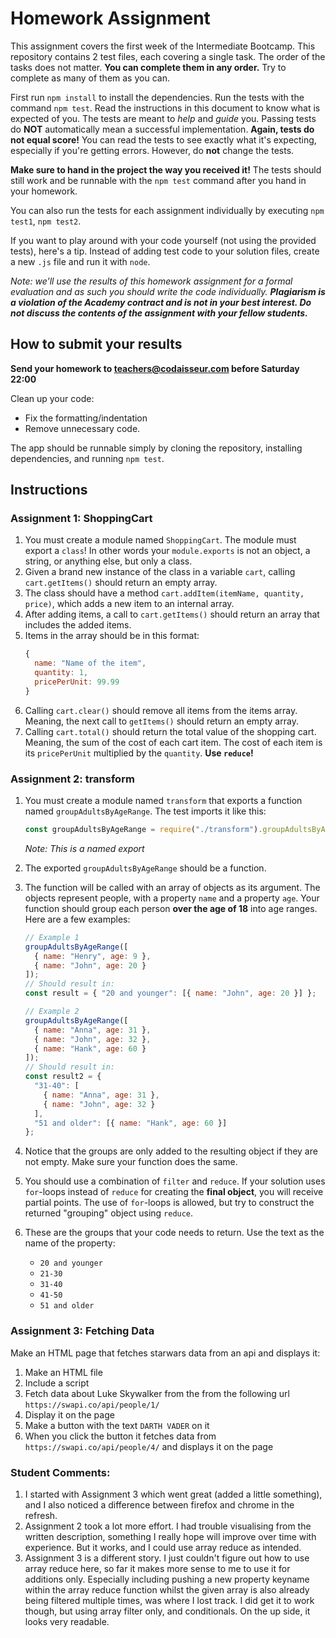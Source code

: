 # Homework Assignment

This assignment covers the first week of the Intermediate Bootcamp. This repository contains 2 test files, each covering a single task. The order of the tasks does not matter. **You can complete them in any order.** Try to complete as many of them as you can.

First run `npm install` to install the dependencies. Run the tests with the command `npm test`. Read the instructions in this document to know what is expected of you. The tests are meant to _help_ and _guide_ you. Passing tests do **NOT** automatically mean a successful implementation. **Again, tests do not equal score!** You can read the tests to see exactly what it's expecting, especially if you're getting errors. However, do **not** change the tests.

**Make sure to hand in the project the way you received it!** The tests should still work and be runnable with the `npm test` command after you hand in your homework.

You can also run the tests for each assignment individually by executing `npm test1`, `npm test2`.

If you want to play around with your code yourself (not using the provided tests), here's a tip. Instead of adding test code to your solution files, create a new `.js` file and run it with `node`.

_Note: we'll use the results of this homework assignment for a formal evaluation and as such you should write the code individually. **Plagiarism is a violation of the Academy contract and is not in your best interest. Do not discuss the contents of the assignment with your fellow students.**_

## How to submit your results

**Send your homework to teachers@codaisseur.com before Saturday 22:00**

Clean up your code:

- Fix the formatting/indentation
- Remove unnecessary code.

The app should be runnable simply by cloning the repository, installing dependencies, and running `npm test`.

## Instructions

### Assignment 1: ShoppingCart

1. You must create a module named `ShoppingCart`. The module must export a `class`! In other words your `module.exports` is not an object, a string, or anything else, but only a class.
1. Given a brand new instance of the class in a variable `cart`, calling `cart.getItems()` should return an empty array.
1. The class should have a method `cart.addItem(itemName, quantity, price)`, which adds a new item to an internal array.
1. After adding items, a call to `cart.getItems()` should return an array that includes the added items.
1. Items in the array should be in this format:
   ```js
   {
     name: "Name of the item",
     quantity: 1,
     pricePerUnit: 99.99
   }
   ```
1. Calling `cart.clear()` should remove all items from the items array. Meaning, the next call to `getItems()` should return an empty array.
1. Calling `cart.total()` should return the total value of the shopping cart. Meaning, the sum of the cost of each cart item. The cost of each item is its `pricePerUnit` multiplied by the `quantity`. **Use `reduce`!**

### Assignment 2: transform

1.  You must create a module named `transform` that exports a function named `groupAdultsByAgeRange`. The test imports it like this:
    ```js
    const groupAdultsByAgeRange = require("./transform").groupAdultsByAgeRange;
    ```
    _Note: This is a named export_
1.  The exported `groupAdultsByAgeRange` should be a function.
1.  The function will be called with an array of objects as its argument. The objects represent people, with a property `name` and a property `age`. Your function should group each person **over the age of 18** into age ranges. Here are a few examples:

    ```js
    // Example 1
    groupAdultsByAgeRange([
      { name: "Henry", age: 9 },
      { name: "John", age: 20 }
    ]);
    // Should result in:
    const result = { "20 and younger": [{ name: "John", age: 20 }] };

    // Example 2
    groupAdultsByAgeRange([
      { name: "Anna", age: 31 },
      { name: "John", age: 32 },
      { name: "Hank", age: 60 }
    ]);
    // Should result in:
    const result2 = {
      "31-40": [
        { name: "Anna", age: 31 },
        { name: "John", age: 32 }
      ],
      "51 and older": [{ name: "Hank", age: 60 }]
    };
    ```

1.  Notice that the groups are only added to the resulting object if they are not empty. Make sure your function does the same.
1.  You should use a combination of `filter` and `reduce`. If your solution uses `for`-loops instead of `reduce` for creating the **final object**, you will receive partial points. The use of `for`-loops is allowed, but try to construct the returned "grouping" object using `reduce`.
1.  These are the groups that your code needs to return. Use the text as the name of the property:
    - `20 and younger`
    - `21-30`
    - `31-40`
    - `41-50`
    - `51 and older`

### Assignment 3: Fetching Data

Make an HTML page that fetches starwars data from an api and displays it:

1. Make an HTML file
2. Include a script
3. Fetch data about Luke Skywalker from the from the following url `https://swapi.co/api/people/1/`
4. Display it on the page
5. Make a button with the text `DARTH VADER` on it
6. When you click the button it fetches data from `https://swapi.co/api/people/4/` and displays it on the page


### Student Comments:

1. I started with Assignment 3 which went great (added a little something), and I also noticed a difference between firefox and chrome in the refresh.
2. Assignment 2 took a lot more effort. I had trouble visualising from the written description, something I really hope will improve over time with experience. But it works, and I could use array reduce as intended.
3. Assignment 3 is a different story. I just couldn't figure out how to use array reduce here, so far it makes more sense to me to use it for additions only. Especially including pushing a new property keyname within the array reduce function whilst the given array is also already being filtered multiple times, was where I lost track. I did get it to work though, but using array filter only, and conditionals. On the up side, it looks very readable. 